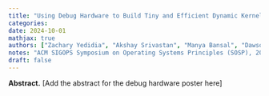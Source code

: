 ```yaml
---
title: "Using Debug Hardware to Build Tiny and Efficient Dynamic Kernel Checkers"
categories: 
date: 2024-10-01
mathjax: true
authors: ["Zachary Yedidia", "Akshay Srivastan", "Manya Bansal", "Dawson Engler"]
notes: "ACM SIGOPS Symposium on Operating Systems Principles (SOSP), 2024"
draft: false
---
```


**Abstract.** [Add the abstract for the debug hardware poster here]